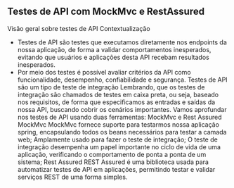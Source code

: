 ## Testes de API com MockMvc e RestAssured

Visão geral sobre testes de API
Contextualização
- Testes de API são testes que executamos diretamente nos endpoints da nossa aplicação, de forma a validar comportamentos inesperados, evitando que usuários e aplicações desta API recebam resultados inesperados.
- Por meio dos testes é possível avaliar critérios da API como funcionalidade, desempenho, confiabilidade e segurança.
Testes de API são um tipo de teste de integração
Lembrando, que os testes de integração são chamados de testes em caixa preta, ou seja, baseado nos requisitos, de forma que especificamos as entradas e saídas da nossa API, buscando cobrir os cenários importantes.
Vamos aprofundar nos testes de API usando duas ferramentas: MockMvc e Rest Assured
MockMvc
MockMvc fornece suporte para testarmos nossa aplicação spring, encapsulando todos os beans necessários para testar a camada web;
Amplamente usado para fazer o teste de integração;
O teste de integração desempenha um papel importante no ciclo de vida de uma aplicação, verificando o comportamento de ponta a ponta de um sistema;
Rest Assured
REST Assured é uma biblioteca usada para automatizar testes de API em aplicações, permitindo testar e validar serviços REST de uma forma simples.
